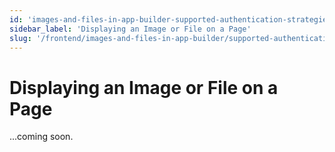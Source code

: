 ```yaml
---
id: 'images-and-files-in-app-builder-supported-authentication-strategies-displaying-an-image-or-file-on-a-page'
sidebar_label: 'Displaying an Image or File on a Page'
slug: '/frontend/images-and-files-in-app-builder/supported-authentication-strategies/displaying-an-image-or-file-on-a-page'
---
```


# Displaying an Image or File on a Page

...coming soon.
